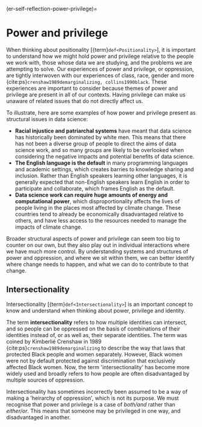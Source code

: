 (er-self-reflection-power-privilege)=
# Power and privilege

When thinking about positionality [{term}`def<Positionality>`], it is important to understand how we might hold power and privilege relative to the people we work with, those whose data we are studying, and the problems we are attempting to solve. Our experiences of power and privilege, or oppression, are tightly interwoven with our experiences of class, race, gender and more {cite:ps}`crenshaw1989demarginalizing, collins1990black`. These experiences are important to consider because themes of power and privilege are present in all of our contexts. Having privilege can make us unaware of related issues that do not directly affect us.

To illustrate, here are some examples of how power and privilege present as structural issues in data science:  
<!-- Welcome more examples here! -->
- **Racial injustice and patriarchal systems** have meant that data science has historically been dominated by white men. This means that there has not been a diverse group of people to direct the aims of data science work, and so many groups are likely to be overlooked when considering the negative impacts and potential benefits of data science.
- **The English language is the default** in many programming languages and academic settings, which creates barries to knowledge sharing and inclusion. Rather than English speakers learning other languages, it is generally expected that non-English speakers learn English in order to participate and collaborate, which frames English as the default.
- **Data science work can require huge amounts of energy and computational power**, which disproportionality affects the lives of people living in the places most affected by climate change. These countries tend to already be economically disadvantaged relative to others, and have less access to the resources needed to manage the impacts of climate change.

Broader structural aspects of power and privilege can seem too big to counter on our own, but they also play out in individual interactions where we have much more control. By understanding systems and structures of power and oppression, and where we sit within them, we can better identify where change needs to happen, and what we can do to contribute to that change.

## Intersectionality

Intersectionality [{term}`def<Intersectionality>`] is an important concept to know and understand when thinking about power, privilege and identity.

The term **intersectionality** refers to how multiple identities can intersect, and so people can be oppressed on the basis of combinations of their identities instead of, or as well as, their separate identities. The term was coined by Kimberlié Crenshaw in 1989 {cite:ps}`crenshaw1989demarginalizing` to describe the way that laws that protected Black people and women separately. However, Black women were not by default protected against discrimination that exclusively affected Black women. Now, the term 'intersectionality' has become more widely used and broadly refers to how people are often disadvantaged by multiple sources of oppression.

Intersectionality has sometimes incorrectly been assumed to be a way of making a 'heirarchy of oppression', which is not its purpose. We must recognise that power and privilege is a case of _both/and_ rather than _either/or_. This means that someone may be privileged in one way, and disadvantaged in another.

